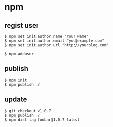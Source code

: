 # npm

## regist user

```
$ npm set init.author.name "Your Name"
$ npm set init.author.email "you@example.com"
$ npm set init.author.url "http://yourblog.com"

$ npm adduser
```

## publish

```
$ npm init
$ npm publish ./
```

## update

```
$ git checkout v1.0.7
$ npm publish ./
$ npm dist-tag foobar@1.0.7 latest
```
